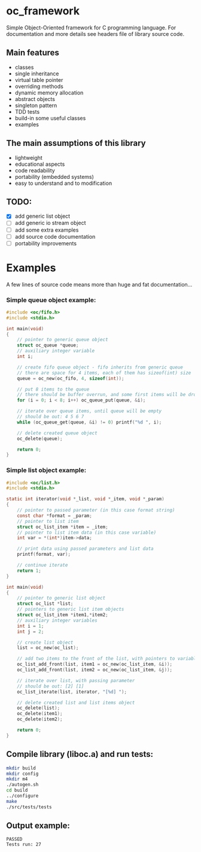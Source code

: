 # oc_framework
Simple Object-Oriented framework for C programming language.
For documentation and more details see headers file of library source code.

## Main features
- classes
- single inheritance
- virtual table pointer
- overriding methods
- dynamic memory allocation
- abstract objects
- singleton pattern
- TDD tests
- build-in some useful classes
- examples

## The main assumptions of this library
- lightweight
- educational aspects
- code readability
- portability (embedded systems)
- easy to understand and to modification

## TODO:
- [x] add generic list object
- [ ] add generic io stream object
- [ ] add some extra examples
- [ ] add source code documentation
- [ ] portability improvements

# Examples
A few lines of source code means more than huge and fat documentation...

### Simple queue object example:
```c
#include <oc/fifo.h>
#include <stdio.h>

int main(void)
{
    // pointer to generic queue object
    struct oc_queue *queue;
    // auxiliary integer variable 
    int i;

    // create fifo queue object - fifo inherits from generic queue
    // there are space for 4 items, each of them has sizeof(int) size
    queue = oc_new(oc_fifo, 4, sizeof(int));

    // put 8 items to the queue
    // there should be buffer overrun, and some first items will be drop
    for (i = 0; i < 8; i++) oc_queue_put(queue, &i);

    // iterate over queue items, until queue will be empty
    // should be out: 4 5 6 7
    while (oc_queue_get(queue, &i) != 0) printf("%d ", i);

    // delete created queue object
    oc_delete(queue);

    return 0;
}
```

### Simple list object example:
```c
#include <oc/list.h>
#include <stdio.h>

static int iterator(void *_list, void *_item, void *_param)
{
    // pointer to passed parameter (in this case format string)
    const char *format = _param;
    // pointer to list item
    struct oc_list_item *item = _item;
    // pointer to list item data (in this case variable)
    int var = *(int*)item->data;

    // print data using passed parameters and list data
    printf(format, var);

    // continue iterate
    return 1;
}

int main(void)
{
    // pointer to generic list object
    struct oc_list *list;
    // pointers to generic list item objects
    struct oc_list_item *item1,*item2;
    // auxiliary integer variables 
    int i = 1;
    int j = 2;

    // create list object
    list = oc_new(oc_list);

    // add two items to the front of the list, with pointers to variables
    oc_list_add_front(list, item1 = oc_new(oc_list_item, &i));
    oc_list_add_front(list, item2 = oc_new(oc_list_item, &j));

    // iterate over list, with passing parameter
    // should be out: [2] [1]
    oc_list_iterate(list, iterator, "[%d] ");

    // delete created list and list items object
    oc_delete(list);
    oc_delete(item1);
    oc_delete(item2);

    return 0;
}
```

## Compile library (liboc.a) and run tests:

```sh
mkdir build
mkdir config
mkdir m4
./autogen.sh
cd build
../configure
make
./src/tests/tests
```

## Output example:

```
PASSED
Tests run: 27
```

